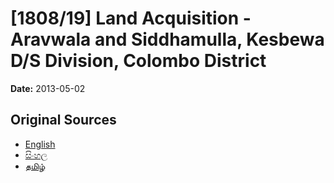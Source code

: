 # [1808/19] Land Acquisition - Aravwala and Siddhamulla, Kesbewa D/S Division, Colombo District

**Date:** 2013-05-02

## Original Sources

- [English](https://documents.gov.lk/view/extra-gazettes/2013/5/1808-19_E.pdf)
- [සිංහල](https://documents.gov.lk/view/extra-gazettes/2013/5/1808-19_S.pdf)
- [தமிழ்](https://documents.gov.lk/view/extra-gazettes/2013/5/1808-19_T.pdf)
